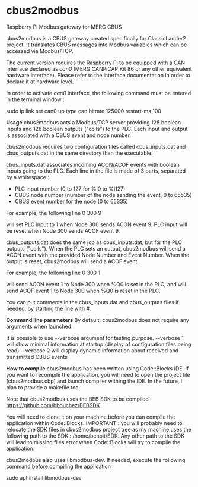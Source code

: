 # cbus2modbus
Raspberry Pi Modbus gateway for MERG CBUS 

cbus2modbus is a CBUS gateway created specifically for ClassicLadder2 project. It translates CBUS messages into Modbus variables which can be accessed via Modbus/TCP.

The current version requires the Raspberry Pi to be equipped with a CAN interface declared as *can0* (MERG CANPiCAP Kit 86 or any other equivalent hardware interface).
Please refer to the interface documentation in order to declare it at hardware level.

In order to activate *can0* interface, the following command must be entered in the terminal window :

sudo ip link set can0 up type can bitrate 125000 restart-ms 100

**Usage**
cbus2modbus acts a Modbus/TCP server providing 128 boolean inputs and 128 boolean outputs ("coils") to the PLC. Each input and output is associated with a CBUS event and node number.

cbus2modbus requires two configuration files called cbus_inputs.dat and cbus_outputs.dat in the same directory than the executable.

cbus_inputs.dat associates incoming ACON/ACOF events with boolean inputs going to the PLC. Each line in the file is made of 3 parts, separated by a whitespace :
- PLC input number (0 to 127 for %I0 to %I127)
- CBUS node number (number of the node sending the event, 0 to 65535)
- CBUS event number for the node (0 to 65335)

For example, the following line 
0 300 9

will set PLC input to 1 when Node 300 sends ACON event 9. PLC input will be reset when Node 300 sends ACOF event 9.

cbus_outputs.dat does the same job as cbus_inputs.dat, but for the PLC outputs ("coils"). When the PLC sets an output, cbus2modbus will send a ACON event with the provided Node Number and Event Number. When the output is reset, cbus2modbus will send a ACOF event.

For example, the following line 
0 300 1

will send ACON event 1 to Node 300 when %Q0 is set in the PLC, and will send ACOF event 1 to Node 300 when %Q0 is reset in the PLC.

You can put comments in the cbus_inputs.dat and cbus_outputs files if needed, by starting the line with #.

**Command line parameters**
By default, cbus2modbus does not require any arguments when launched.

It is possible to use --verbose argument for testing purpose.
--verbose 1 will show minimal information at startup (display of configuration files being read)
--verbose 2 will display dynamic information about received and transmitted CBUS events

**How to compile**
cbus2modbus has been written using Code::Blocks IDE. If you want to recompile the application, you will need to open the project file (cbus2modbus.cbp) and launch compiler withing the IDE. In the future, I plan to provide a makefile too.

Note that cbus2modbus uses the BEB SDK to be compiled : https://github.com/bbouchez/BEBSDK

You will need to clone it on your machine before you can compile the application within Code::Blocks.
IMPORTANT : you will probably need to relocate the SDK files in cbus2modbus project tree as my machine uses the following path to the SDK : /home/benoit/SDK. Any other path to the SDK will lead to missing files error when Code::Blocks will try to compile the application.

cbus2modbus also uses libmodbus-dev. If needed, execute the following command before compiling the application :

sudo apt install libmodbus-dev
